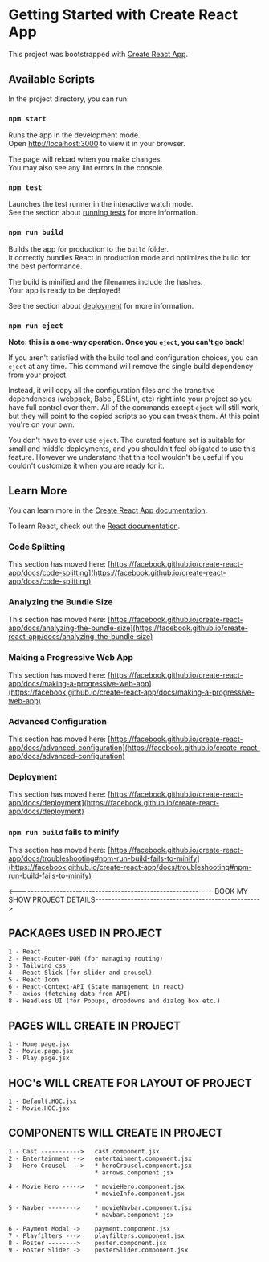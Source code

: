 # Getting Started with Create React App

This project was bootstrapped with [Create React App](https://github.com/facebook/create-react-app).

## Available Scripts

In the project directory, you can run:

### `npm start`

Runs the app in the development mode.\
Open [http://localhost:3000](http://localhost:3000) to view it in your browser.

The page will reload when you make changes.\
You may also see any lint errors in the console.

### `npm test`

Launches the test runner in the interactive watch mode.\
See the section about [running tests](https://facebook.github.io/create-react-app/docs/running-tests) for more information.

### `npm run build`

Builds the app for production to the `build` folder.\
It correctly bundles React in production mode and optimizes the build for the best performance.

The build is minified and the filenames include the hashes.\
Your app is ready to be deployed!

See the section about [deployment](https://facebook.github.io/create-react-app/docs/deployment) for more information.

### `npm run eject`

**Note: this is a one-way operation. Once you `eject`, you can't go back!**

If you aren't satisfied with the build tool and configuration choices, you can `eject` at any time. This command will remove the single build dependency from your project.

Instead, it will copy all the configuration files and the transitive dependencies (webpack, Babel, ESLint, etc) right into your project so you have full control over them. All of the commands except `eject` will still work, but they will point to the copied scripts so you can tweak them. At this point you're on your own.

You don't have to ever use `eject`. The curated feature set is suitable for small and middle deployments, and you shouldn't feel obligated to use this feature. However we understand that this tool wouldn't be useful if you couldn't customize it when you are ready for it.

## Learn More

You can learn more in the [Create React App documentation](https://facebook.github.io/create-react-app/docs/getting-started).

To learn React, check out the [React documentation](https://reactjs.org/).

### Code Splitting

This section has moved here: [https://facebook.github.io/create-react-app/docs/code-splitting](https://facebook.github.io/create-react-app/docs/code-splitting)

### Analyzing the Bundle Size

This section has moved here: [https://facebook.github.io/create-react-app/docs/analyzing-the-bundle-size](https://facebook.github.io/create-react-app/docs/analyzing-the-bundle-size)

### Making a Progressive Web App

This section has moved here: [https://facebook.github.io/create-react-app/docs/making-a-progressive-web-app](https://facebook.github.io/create-react-app/docs/making-a-progressive-web-app)

### Advanced Configuration

This section has moved here: [https://facebook.github.io/create-react-app/docs/advanced-configuration](https://facebook.github.io/create-react-app/docs/advanced-configuration)

### Deployment

This section has moved here: [https://facebook.github.io/create-react-app/docs/deployment](https://facebook.github.io/create-react-app/docs/deployment)

### `npm run build` fails to minify

This section has moved here: [https://facebook.github.io/create-react-app/docs/troubleshooting#npm-run-build-fails-to-minify](https://facebook.github.io/create-react-app/docs/troubleshooting#npm-run-build-fails-to-minify)

<-------------------------------------------------------------BOOK MY SHOW PROJECT DETAILS--------------------------------------------------->

## PACKAGES USED IN PROJECT

    1 - React
    2 - React-Router-DOM (for managing routing)
    3 - Tailwind css
    4 - React Slick (for slider and crousel)
    5 - React Icon
    6 - React-Context-API (State management in react)
    7 - axios (fetching data from API)
    8 - Headless UI (for Popups, dropdowns and dialog box etc.)

## PAGES WILL CREATE IN PROJECT

    1 - Home.page.jsx
    2 - Movie.page.jsx
    3 - Play.page.jsx

## HOC's WILL CREATE FOR LAYOUT OF PROJECT

    1 - Default.HOC.jsx
    2 - Movie.HOC.jsx

## COMPONENTS WILL CREATE IN PROJECT

    1 - Cast ----------->   cast.component.jsx
    2 - Entertainment -->   entertainment.component.jsx
    3 - Hero Crousel --->   * heroCrousel.component.jsx
                            * arrows.component.jsx

    4 - Movie Hero ----->   * movieHero.component.jsx
                            * movieInfo.component.jsx

    5 - Navber -------->    * movieNavbar.component.jsx
                            * navbar.component.jsx

    6 - Payment Modal ->    payment.component.jsx
    7 - Playfilters --->    playfilters.component.jsx
    8 - Poster -------->    poster.component.jsx
    9 - Poster Slider ->    posterSlider.component.jsx
